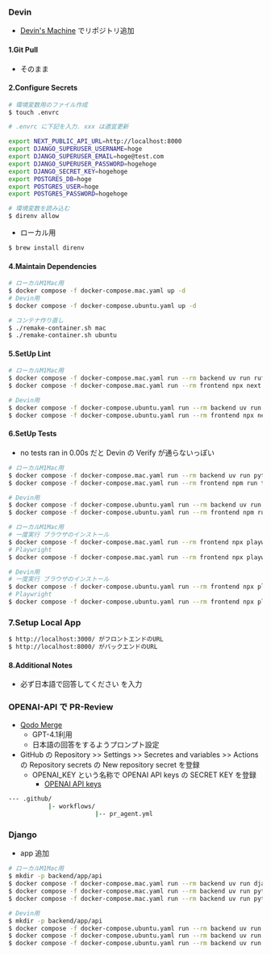 ### Devin

- [Devin's Machine](https://app.devin.ai/workspace) でリポジトリ追加

#### 1.Git Pull
- そのまま

#### 2.Configure Secrets
```sh
# 環境変数用のファイル作成
$ touch .envrc

# .envrc に下記を入力. xxx は適宜更新

export NEXT_PUBLIC_API_URL=http://localhost:8000
export DJANGO_SUPERUSER_USERNAME=hoge
export DJANGO_SUPERUSER_EMAIL=hoge@test.com
export DJANGO_SUPERUSER_PASSWORD=hogehoge
export DJANGO_SECRET_KEY=hogehoge
export POSTGRES_DB=hoge
export POSTGRES_USER=hoge
export POSTGRES_PASSWORD=hogehoge

# 環境変数を読み込む
$ direnv allow
```

- ローカル用
```sh
$ brew install direnv
```
#### 4.Maintain Dependencies
```sh
# ローカルM1Mac用
$ docker compose -f docker-compose.mac.yaml up -d
# Devin用
$ docker compose -f docker-compose.ubuntu.yaml up -d

# コンテナ作り直し
$ ./remake-container.sh mac
$ ./remake-container.sh ubuntu
```

#### 5.SetUp Lint
```sh
# ローカルM1Mac用
$ docker compose -f docker-compose.mac.yaml run --rm backend uv run ruff check .
$ docker compose -f docker-compose.mac.yaml run --rm frontend npx next lint

# Devin用
$ docker compose -f docker-compose.ubuntu.yaml run --rm backend uv run ruff check .
$ docker compose -f docker-compose.ubuntu.yaml run --rm frontend npx next lint
```

#### 6.SetUp Tests
- no tests ran in 0.00s だと Devin の Verify が通らないっぽい
```sh
# ローカルM1Mac用
$ docker compose -f docker-compose.mac.yaml run --rm backend uv run pytest
$ docker compose -f docker-compose.mac.yaml run --rm frontend npm run test

# Devin用
$ docker compose -f docker-compose.ubuntu.yaml run --rm backend uv run pytest
$ docker compose -f docker-compose.ubuntu.yaml run --rm frontend npm run test

# ローカルM1Mac用
# 一度実行 ブラウザのインストール
$ docker compose -f docker-compose.mac.yaml run --rm frontend npx playwright install chromium
# Playwright
$ docker compose -f docker-compose.mac.yaml run --rm frontend npx playwright test --project chromium

# Devin用
# 一度実行 ブラウザのインストール
$ docker compose -f docker-compose.ubuntu.yaml run --rm frontend npx playwright install chromium
# Playwright
$ docker compose -f docker-compose.ubuntu.yaml run --rm frontend npx playwright test --project chromium
```

### 7.Setup Local App

```sh
$ http://localhost:3000/ がフロントエンドのURL
$ http://localhost:8000/ がバックエンドのURL
```

#### 8.Additional Notes
- 必ず日本語で回答してください
を入力

### OPENAI-API で PR-Review
- [Qodo Merge](https://qodo-merge-docs.qodo.ai/installation/github/)
  - GPT-4.1利用
  - 日本語の回答をするようプロンプト設定
- GitHub の Repository >> Settings >> Secretes and variables >> Actions の Repository secrets の New repository secret を登録
  - OPENAI_KEY という名称で OPENAI API keys の SECRET KEY を登録
    - [OPENAI API keys](https://platform.openai.com/settings/organization/api-keys) 
```sh
--- .github/
           |- workflows/
                        |-- pr_agent.yml
```
### Django
- app 追加
```sh
# ローカルM1Mac用
$ mkdir -p backend/app/api
$ docker compose -f docker-compose.mac.yaml run --rm backend uv run django-admin startapp api app/api
$ docker compose -f docker-compose.mac.yaml run --rm backend uv run python app/manage.py makemigrations
$ docker compose -f docker-compose.mac.yaml run --rm backend uv run python app/manage.py migrate

# Devin用
$ mkdir -p backend/app/api
$ docker compose -f docker-compose.ubuntu.yaml run --rm backend uv run django-admin startapp api app/api
$ docker compose -f docker-compose.ubuntu.yaml run --rm backend uv run python app/manage.py makemigrations
$ docker compose -f docker-compose.ubuntu.yaml run --rm backend uv run python app/manage.py migrate
```
